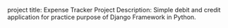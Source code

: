 project title: Expense Tracker 
Project Description: Simple debit and credit application for practice purpose of Django Framework in Python.